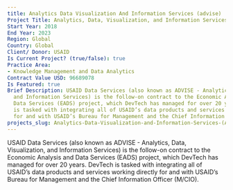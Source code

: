 ```yaml
---
title: Analytics Data Visualization And Information Services (advise)
Project Title: Analytics, Data, Visualization, and Information Services (ADVISE)
Start Year: 2018
End Year: 2023
Region: Global
Country: Global
Client/ Donor: USAID
Is Current Project? (true/false): true
Practice Area:
- Knowledge Management and Data Analytics
Contract Value USD: 96689078
Is Featured: true
Brief Description: USAID Data Services (also known as ADVISE - Analytics, Data, Visualization,
  and Information Services) is the follow-on contract to the Economic Analysis and
  Data Services (EADS) project, which DevTech has managed for over 20 years. DevTech
  is tasked with integrating all of USAID’s data products and services working directly
  for and with USAID’s Bureau for Management and the Chief Information Officer (M/CIO).
projects_slug: Analytics-Data-Visualization-and-Information-Services-(ADVISE)
---
```


USAID Data Services (also known as ADVISE - Analytics, Data, Visualization, and Information Services) is the follow-on contract to the Economic Analysis and Data Services (EADS) project, which DevTech has managed for over 20 years. DevTech is tasked with integrating all of USAID’s data products and services working directly for and with USAID’s Bureau for Management and the Chief Information Officer (M/CIO).